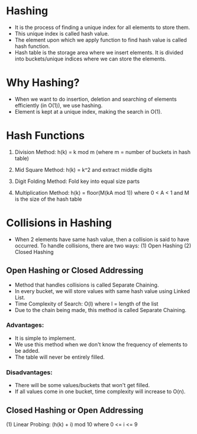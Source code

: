 # Hashing
- It is the process of finding a unique index for all elements to store them.
- This unique index is called hash value.
- The element upon which we apply function to find hash value is called hash function.
- Hash table is the storage area where we insert elements. It is divided into buckets/unique indices where we can store the elements. 

# Why Hashing?
- When we want to do insertion, deletion and searching of elements efficiently (in O(1)), we use hashing.
- Element is kept at a unique index, making the search in O(1).

# Hash Functions
1. Division Method: h(k) = k mod m (where m = number of buckets in hash table)

2. Mid Square Method: h(k) = k^2 and extract middle digits

3. Digit Folding Method: Fold key into equal size parts

4. Multiplication Method: h(k) = floor(M(kA mod 1)) where 0 < A < 1 and M is the size of the hash table

# Collisions in Hashing
- When 2 elements have same hash value, then a collision is said to have occurred.
To handle collisions, there are two ways:
(1) Open Hashing
(2) Closed Hashing

## Open Hashing or Closed Addressing
- Method that handles collisions is called Separate Chaining.
- In every bucket, we will store values with same hash value using Linked List.
- Time Complexity of Search: O(l) where l = length of the list
- Due to the chain being made, this method is called Separate Chaining.

### Advantages:
- It is simple to implement.
- We use this method when we don't know the frequency of elements to be added.
- The table will never be entirely filled.

### Disadvantages:
- There will be some values/buckets that won't get filled. 
- If all values come in one bucket, time complexity will increase to O(n).

## Closed Hashing or Open Addressing
(1) Linear Probing: (h(k) + i) mod 10 where 0 <= i <= 9